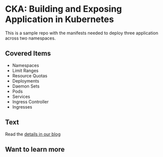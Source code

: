 # CKA: Building and Exposing Application in Kubernetes
This is a sample repo with the manifests needed to deploy three application across two namespaces.

## Covered Items
- Namespaces
- Limit Ranges
- Resource Quotas
- Deployments
- Daemon Sets
- Pods
- Services
- Ingress Controller
- Ingresses

## Text
Read the [details in our blog](https://karneliuk.com/)

## Want to learn more

